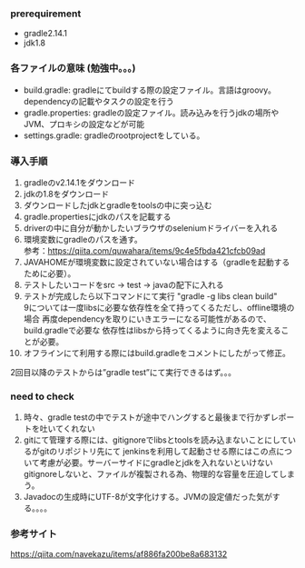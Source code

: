 ### prerequirement

- gradle2.14.1
- jdk1.8

### 各ファイルの意味 (勉強中。。。)
- build.gradle: gradleにてbuildする際の設定ファイル。言語はgroovy。dependencyの記載やタスクの設定を行う
- gradle.properties: gradleの設定ファイル。読み込みを行うjdkの場所やJVM、プロキシの設定などが可能
- settings.gradle: gradleのrootprojectをしている。


### 導入手順

1. gradleのv2.14.1をダウンロード
2. jdkの1.8をダウンロード
3. ダウンロードしたjdkとgradleをtoolsの中に突っ込む
4. gradle.propertiesにjdkのパスを記載する
5. driverの中に自分が動かしたいブラウザのseleniumドライバーを入れる
6. 環境変数にgradleのパスを通す。  
   参考：https://qiita.com/quwahara/items/9c4e5fbda421cfcb09ad
7. JAVAHOMEが環境変数に設定されていない場合はする（gradleを起動するために必要）。
8. テストしたいコードをsrc -> test -> javaの配下に入れる
9. テストが完成したら以下コマンドにて実行 "gradle -g libs clean build"  
   9については一度libsに必要な依存性を全て持ってくるただし、offline環境の場合
   再度dependencyを取りにいきエラーになる可能性があるので、build.gradleで必要な
   依存性はlibsから持ってくるように向き先を変えることが必要。
10. オフラインにて利用する際にはbuild.gradleをコメントにしたがって修正。

2回目以降のテストからは”gradle test”にて実行できるはず。。。

### need to check
1. 時々、gradle testの中でテストが途中でハングすると最後まで行かずレポートを吐いてくれない
2. gitにて管理する際には、gitignoreでlibsとtoolsを読み込まないことにしているがgitのリポジトリ先にて
   jenkinsを利用して起動させる際にはこの点について考慮が必要。サーバーサイドにgradleとjdkを入れないといけない
   gitignoreしないと、ファイルが複製される為、物理的な容量を圧迫してしまう。
3. Javadocの生成時にUTF-8が文字化けする。JVMの設定値だった気がする。。。。

### 参考サイト
https://qiita.com/navekazu/items/af886fa200be8a683132
